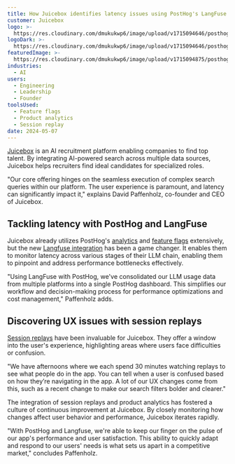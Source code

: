 ```yaml
---
title: How Juicebox identifies latency issues using PostHog's LangFuse Integration
customer: Juicebox
logo: >-
  https://res.cloudinary.com/dmukukwp6/image/upload/v1715094646/posthog.com/contents/juicebox_work_logo.jpg
logoDark: >-
  https://res.cloudinary.com/dmukukwp6/image/upload/v1715094646/posthog.com/contents/juicebox_work_logo.jpg
featuredImage: >-
  https://res.cloudinary.com/dmukukwp6/image/upload/v1715094875/posthog.com/contents/juicebox-screenshot.jpg
industries:
  - AI
users:
  - Engineering
  - Leadership
  - Founder
toolsUsed:
  - Feature flags
  - Product analytics
  - Session replay
date: 2024-05-07
---
```


[Juicebox](https://juicebox.work/) is an AI recruitment platform enabling companies to find top talent. By integrating AI-powered search across multiple data sources, Juicebox helps recruiters find ideal candidates for specialized roles.

"Our core offering hinges on the seamless execution of complex search queries within our platform. The user experience is paramount, and latency can significantly impact it," explains David Paffenholz, co-founder and CEO of Juicebox.

## Tackling latency with PostHog and LangFuse

Juicebox already utilizes PostHog's [analytics](/product-analytics) and [feature flags](/feature-flags) extensively, but the new [Langfuse integration](/docs/llm-analytics/langfuse-posthog) has been a game changer. It enables them to monitor latency across various stages of their LLM chain, enabling them to pinpoint and address performance bottlenecks effectively.

"Using LangFuse with PostHog, we've consolidated our LLM usage data from multiple platforms into a single PostHog dashboard. This simplifies our workflow and decision-making process for performance optimizations and cost management," Paffenholz adds.

<BorderWrapper>
<Quote
    imageSource="/images/customers/david-paffenholz.jpeg"
    size="md"
    name="David Paffenholz"
    title="Co-founder and CEO, Juicebox"
    quote={`Speed is crucial to our user experience. We now have the ability to see which specific prompt has biggest impact on latency.”`}
/>
</BorderWrapper>

## Discovering UX issues with session replays

[Session replays](/session-replay) have been invaluable for Juicebox. They offer a window into the user's experience, highlighting areas where users face difficulties or confusion.

"We have afternoons where we each spend 30 minutes watching replays to see what people do in the app. You can tell when a user is confused based on how they’re navigating in the app. A lot of our UX changes come from this, such as a recent change to make our search filters bolder and clearer."

The integration of session replays and product analytics has fostered a culture of continuous improvement at Juicebox. By closely monitoring how changes affect user behavior and performance, Juicebox iterates rapidly.

"With PostHog and Langfuse, we're able to keep our finger on the pulse of our app's performance and user satisfaction. This ability to quickly adapt and respond to our users' needs is what sets us apart in a competitive market," concludes Paffenholz.
